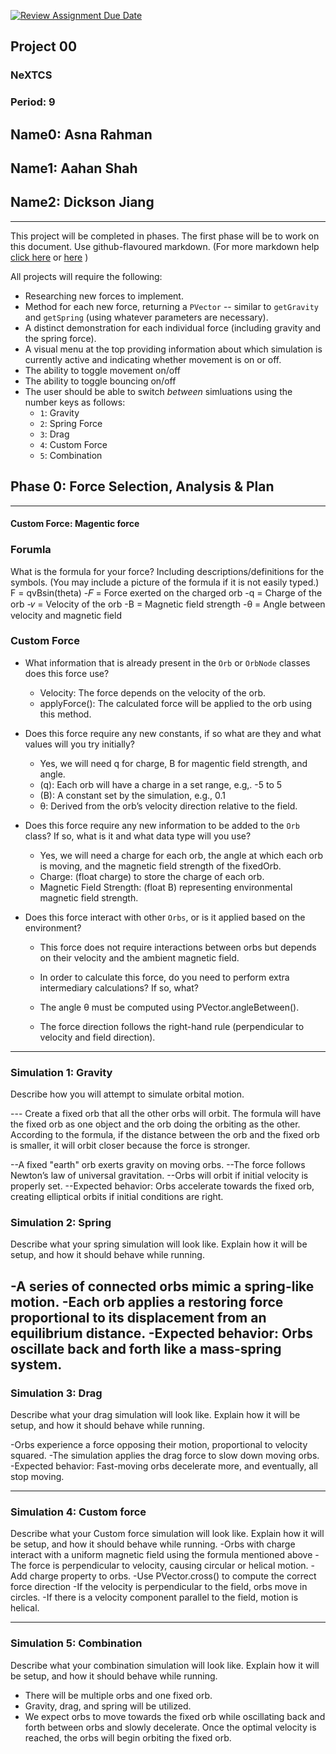 [![Review Assignment Due Date](https://classroom.github.com/assets/deadline-readme-button-22041afd0340ce965d47ae6ef1cefeee28c7c493a6346c4f15d667ab976d596c.svg)](https://classroom.github.com/a/rXX1_Uiw)
## Project 00
### NeXTCS
### Period: 9
## Name0: Asna Rahman
## Name1: Aahan Shah    
## Name2: Dickson Jiang 
---

This project will be completed in phases. The first phase will be to work on this document. Use github-flavoured markdown. (For more markdown help [click here](https://github.com/adam-p/markdown-here/wiki/Markdown-Cheatsheet) or [here](https://docs.github.com/en/get-started/writing-on-github/getting-started-with-writing-and-formatting-on-github/basic-writing-and-formatting-syntax) )

All projects will require the following:
- Researching new forces to implement.
- Method for each new force, returning a `PVector`  -- similar to `getGravity` and `getSpring` (using whatever parameters are necessary).
- A distinct demonstration for each individual force (including gravity and the spring force).
- A visual menu at the top providing information about which simulation is currently active and indicating whether movement is on or off.
- The ability to toggle movement on/off
- The ability to toggle bouncing on/off
- The user should be able to switch _between_ simluations using the number keys as follows:
  - `1`: Gravity
  - `2`: Spring Force
  - `3`: Drag
  - `4`: Custom Force
  - `5`: Combination


## Phase 0: Force Selection, Analysis & Plan
---------- 

#### Custom Force: Magentic force
### Forumla
What is the formula for your force? Including descriptions/definitions for the symbols. (You may include a picture of the formula if it is not easily typed.)
F = qvBsin(theta)
-𝐹 = Force exerted on the charged orb
-q = Charge of the orb
-𝑣 = Velocity of the orb
-B = Magnetic field strength
-θ = Angle between velocity and magnetic field

### Custom Force
- What information that is already present in the `Orb` or `OrbNode` classes does this force use?
  - Velocity: The force depends on the velocity of the orb.
  - applyForce(): The calculated force will be applied to the orb using this method.

- Does this force require any new constants, if so what are they and what values will you try initially?
  - Yes, we will need q for charge, B for magentic field strength, and angle.
  - (q): Each orb will have a charge in a set range, e.g,. -5 to 5
  - (B): A constant set by the simulation, e.g., 0.1
  - θ: Derived from the orb’s velocity direction relative to the field.

- Does this force require any new information to be added to the `Orb` class? If so, what is it and what data type will you use?
  - Yes, we will need a charge for each orb, the angle at which each orb is moving, and the magnetic field strength of the fixedOrb.
  - Charge: (float charge) to store the charge of each orb.
  - Magnetic Field Strength: (float B) representing environmental magnetic field strength.
    
- Does this force interact with other `Orbs`, or is it applied based on the environment?
  - This force does not require interactions between orbs but depends on their velocity and the ambient magnetic field.

  - In order to calculate this force, do you need to perform extra intermediary calculations? If so, what?
  - The angle θ must be computed using PVector.angleBetween().
  - The force direction follows the right-hand rule (perpendicular to velocity and field direction).
--- 

### Simulation 1: Gravity
Describe how you will attempt to simulate orbital motion.

--- Create a fixed orb that all the other orbs will orbit. The formula will have the fixed orb as one object and the orb doing the orbiting as the other. According to the formula, if the distance between the orb and the fixed orb is smaller, it will orbit closer because the force is stronger.

--A fixed "earth" orb exerts gravity on moving orbs.
--The force follows Newton’s law of universal gravitation.
--Orbs will orbit if initial velocity is properly set.
--Expected behavior: Orbs accelerate towards the fixed orb, creating elliptical orbits if initial conditions are right.

### Simulation 2: Spring
Describe what your spring simulation will look like. Explain how it will be setup, and how it should behave while running.

  -A series of connected orbs mimic a spring-like motion.
  -Each orb applies a restoring force proportional to its displacement from an equilibrium distance.
  -Expected behavior: Orbs oscillate back and forth like a mass-spring system.
--- 

### Simulation 3: Drag
Describe what your drag simulation will look like. Explain how it will be setup, and how it should behave while running.

-Orbs experience a force opposing their motion, proportional to velocity squared.
-The simulation applies the drag force to slow down moving orbs.
-Expected behavior: Fast-moving orbs decelerate more, and eventually, all stop moving.

--- 

### Simulation 4: Custom force
Describe what your Custom force simulation will look like. Explain how it will be setup, and how it should behave while running.
-Orbs with charge interact with a uniform magnetic field using the formula mentioned above
-The force is perpendicular to velocity, causing circular or helical motion.
-Add charge property to orbs.
-Use PVector.cross() to compute the correct force direction
-If the velocity is perpendicular to the field, orbs move in circles.
-If there is a velocity component parallel to the field, motion is helical.

--- 

### Simulation 5: Combination
Describe what your combination simulation will look like. Explain how it will be setup, and how it should behave while running.

- There will be multiple orbs and one fixed orb.
- Gravity, drag, and spring will be utilized.
- We expect orbs to move towards the fixed orb while oscillating back and forth between orbs and slowly decelerate. Once the optimal velocity is reached, the orbs will begin orbiting the fixed orb.

